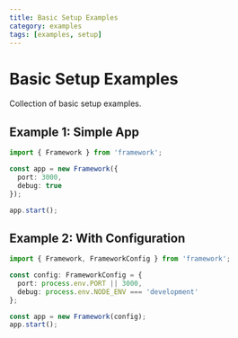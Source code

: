 ```yaml
---
title: Basic Setup Examples
category: examples
tags: [examples, setup]
---
```


# Basic Setup Examples

Collection of basic setup examples.

## Example 1: Simple App

```typescript
import { Framework } from 'framework';

const app = new Framework({
  port: 3000,
  debug: true
});

app.start();
```

## Example 2: With Configuration

```typescript
import { Framework, FrameworkConfig } from 'framework';

const config: FrameworkConfig = {
  port: process.env.PORT || 3000,
  debug: process.env.NODE_ENV === 'development'
};

const app = new Framework(config);
app.start();
```